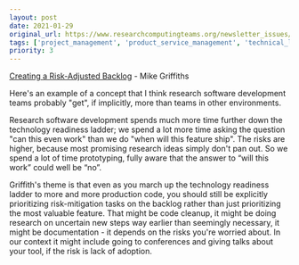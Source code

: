 ```yaml
---
layout: post
date: 2021-01-29
original_url: https://www.researchcomputingteams.org/newsletter_issues/0059
tags: ['project_management', 'product_service_management', 'technical_leadership']
priority: 3
---
```


<!-- markdownlint-disable MD033 -->
<!-- markdownlint-disable MD041 -->
<!-- markdownlint-disable MD049 -->

[Creating a Risk-Adjusted Backlog](https://www.leadinganswers.com/2021/01/creating-a-risk-adjusted-backlog.html) - Mike Griffiths

Here's an example of a concept that I think research software development teams probably "get", if implicitly, more than teams in other environments.

Research software development spends much more time further down the technology readiness ladder; we spend a lot more time asking the question "can this even work" than we do "when will this feature ship". The risks are higher, because most promising research ideas simply don't pan out. So we spend a lot of time prototyping, fully aware that the answer to “will this work” could well be “no”.

Griffith's theme is that even as you march up the technology readiness ladder to more and more production code, you should still be explicitly prioritizing risk-mitigation tasks on the backlog rather than just prioritizing the most valuable feature. That might be code cleanup, it might be doing research on uncertain new steps way earlier than seemingly necessary, it might be documentation - it depends on the risks you're worried about. In our context it might include going to conferences and giving talks about your tool, if the risk is lack of adoption.
